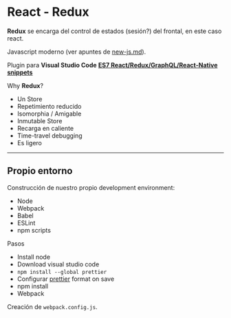 # **React - Redux**


**Redux** se encarga del control de estados (sesión?) del frontal, en este caso react.

Javascript moderno (ver apuntes de [new-js.md](./new-js.md)).

Plugin para **Visual Studio Code** [**ES7 React/Redux/GraphQL/React-Native snippets**](https://marketplace.visualstudio.com/itemdetails?itemName=dsznajder.es7-react-js-snippets) 

 Why **Redux**?
 - Un Store
 - Repetimiento reducido
 - Isomorphia / Amigable
 - Inmutable Store
 - Recarga en caliente
 - Time-travel debugging
 - Es ligero 


---
## Propio entorno

Construcción de nuestro propio development environment:
- Node
- Webpack
- Babel
- ESLint
- npm scripts


Pasos
- Install node
- Download visual studio code
- `npm install --global prettier`
- Configurar [prettier](https://marketplace.visualstudio.com/items?itemName=esbenp.prettier-vscode)  format on save
- npm install
- Webpack

Creación de `webpack.config.js`.
 